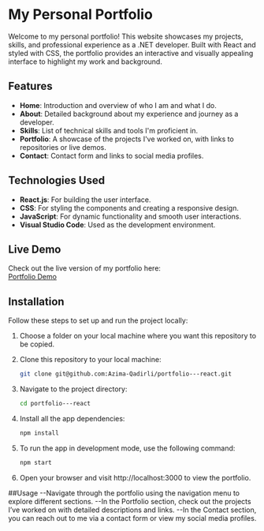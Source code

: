 # My Personal Portfolio

Welcome to my personal portfolio! This website showcases my projects, skills, and professional experience as a .NET developer. Built with React and styled with CSS, the portfolio provides an interactive and visually appealing interface to highlight my work and background.

## Features

- **Home**: Introduction and overview of who I am and what I do.
- **About**: Detailed background about my experience and journey as a developer.
- **Skills**: List of technical skills and tools I'm proficient in.
- **Portfolio**: A showcase of the projects I've worked on, with links to repositories or live demos.
- **Contact**: Contact form and links to social media profiles.

## Technologies Used

- **React.js**: For building the user interface.
- **CSS**: For styling the components and creating a responsive design.
- **JavaScript**: For dynamic functionality and smooth user interactions.
- **Visual Studio Code**: Used as the development environment.

## Live Demo

Check out the live version of my portfolio here:  
[Portfolio Demo](https://qadirliazima.netlify.app/)

## Installation

Follow these steps to set up and run the project locally:

1. Choose a folder on your local machine where you want this repository to be copied.
   
2. Clone this repository to your local machine:
   ```bash
   git clone git@github.com:Azima-Qadirli/portfolio---react.git
3. Navigate to the project directory:
    ```bash
   cd portfolio---react
4. Install all the app dependencies:
    ```bash
    npm install
5. To run the app in development mode, use the following command:
   ```bash
   npm start
6. Open your browser and visit http://localhost:3000 to view the portfolio.

##Usage 
--Navigate through the portfolio using the navigation menu to explore different sections.
--In the Portfolio section, check out the projects I’ve worked on with detailed descriptions and links.
--In the Contact section, you can reach out to me via a contact form or view my social media profiles.

